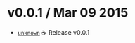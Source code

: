 v0.0.1 / Mar 09 2015
=========================
 * [`unknown`][unknown] :coffee: Release v0.0.1

[unknown]: https://github.com/59naga/abigail/commits/master
